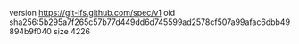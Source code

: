 version https://git-lfs.github.com/spec/v1
oid sha256:5b295a7f265c57b77d449dd6d745599ad2578cf507a99afac6dbb49894b9f040
size 4226
